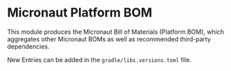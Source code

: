 # Micronaut Platform BOM

This module produces the Micronaut Bill of Materials (Platform BOM), which aggregates other Micronaut BOMs as well as recommended third-party dependencies.

New Entries can be added in the `gradle/libs.versions.toml` file.
